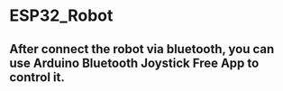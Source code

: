 # ESP32_Robot
## After connect the robot via bluetooth, you can use Arduino Bluetooth Joystick Free App to control it.
